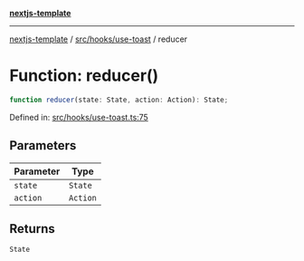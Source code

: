 [**nextjs-template**](README.md)

---

[nextjs-template](README.md) / [src/hooks/use-toast](src.hooks.use-toast.md) / reducer

# Function: reducer()

```ts
function reducer(state: State, action: Action): State;
```

Defined in: [src/hooks/use-toast.ts:75](https://github.com/Its-Satyajit/nextjs-template/blob/c8d81b09293d759cbf04e9bc7e542cc7d90740e6/src/hooks/use-toast.ts#L75)

## Parameters

| Parameter | Type     |
| --------- | -------- |
| `state`   | `State`  |
| `action`  | `Action` |

## Returns

`State`
